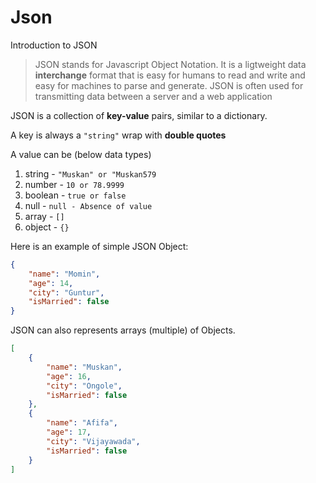 # Json
Introduction to JSON
> JSON stands for Javascript Object Notation. It is a ligtweight data **interchange** format that is easy for humans to read and write and easy for machines to parse and generate.
JSON is often used for transmitting data between a server and a web application


JSON is a collection of **key-value** pairs, similar to a dictionary.

A key is always a `"string"` wrap with **double quotes** 

A value can be (below data types)
1. string - `"Muskan" or "Muskan579`
1. number - `10 or 78.9999`
1. boolean - `true or false`
1. null - `null - Absence of value`
1. array - `[]`
1. object - `{}`

Here is an example of simple JSON Object:
```json
{
    "name": "Momin",
    "age": 14,
    "city": "Guntur",
    "isMarried": false
}
```

JSON can also represents arrays (multiple) of Objects.
```json
[
    {
        "name": "Muskan",
        "age": 16,
        "city": "Ongole",
        "isMarried": false
    },
    {
        "name": "Afifa",
        "age": 17,
        "city": "Vijayawada",
        "isMarried": false
    }
]
```